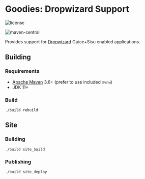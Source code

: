 <!--

    Copyright (c) 2018-present Sonatype, Inc. All rights reserved.

    This program is licensed to you under the Apache License Version 2.0,
    and you may not use this file except in compliance with the Apache License Version 2.0.
    You may obtain a copy of the Apache License Version 2.0 at http://www.apache.org/licenses/LICENSE-2.0.

    Unless required by applicable law or agreed to in writing,
    software distributed under the Apache License Version 2.0 is distributed on an
    "AS IS" BASIS, WITHOUT WARRANTIES OR CONDITIONS OF ANY KIND, either express or implied.
    See the Apache License Version 2.0 for the specific language governing permissions and limitations there under.

-->
# Goodies: Dropwizard Support

![license](https://img.shields.io/github/license/sonatype/dropwizard-support.svg)

![maven-central](https://img.shields.io/maven-central/v/org.sonatype.goodies.dropwizard/dropwizard-support.svg)

Provides support for [Dropwizard](https://www.dropwizard.io/) Guice+Sisu enabled applications.

## Building

### Requirements

* [Apache Maven](https://maven.apache.org/) 3.6+ (prefer to use included `mvnw`)
* JDK 11+

### Build

    ./build rebuild

## Site 

### Building

    ./build site_build
    
### Publishing

    ./build site_deploy
